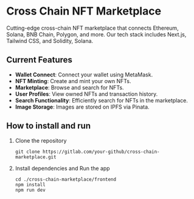 # Cross Chain NFT Marketplace

Cutting-edge cross-chain NFT marketplace that connects Ethereum, Solana, BNB Chain, Polygon, and more. Our tech stack includes Next.js, Tailwind CSS, and Solidity, Solana.

## Current Features

- **Wallet Connect**: Connect your wallet using MetaMask.
- **NFT Minting**: Create and mint your own NFTs.
- **Marketplace**: Browse and search for NFTs.
- **User Profiles**: View owned NFTs and transaction history.
- **Search Functionality**: Efficiently search for NFTs in the marketplace.
- **Image Storage**: Images are stored on IPFS via Pinata.

## How to install and run

1. Clone the repository
   ```
   git clone https://gitlab.com/your-github/cross-chain-marketplace.git
   ```
2. Install dependencies and Run the app
   ```
   cd ./cross-chain-marketplace/frontend
   npm install
   npm run dev
   ```